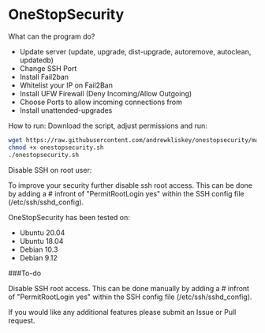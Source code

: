 # OneStopSecurity

What can the program do?
  - Update server (update, upgrade, dist-upgrade, autoremove, autoclean, updatedb)
  - Change SSH Port 
  - Install Fail2ban
  - Whitelist your IP on Fail2Ban
  - Install UFW Firewall (Deny Incoming/Allow Outgoing)
  - Choose Ports to allow incoming connections from
  - Install unattended-upgrades

How to run:
Download the script, adjust permissions and run:
```bash
wget https://raw.githubusercontent.com/andrewkliskey/onestopsecurity/master/onestopsecurity.sh
chmod +x onestopsecurity.sh
./onestopsecurity.sh
```
Disable SSH on root user:

To improve your security further disable ssh root access.
This can be done by adding a # infront of "PermitRootLogin yes" within the SSH config file (/etc/ssh/sshd_config).

OneStopSecurity has been tested on:
  - Ubuntu 20.04
  - Ubuntu 18.04
  - Debian 10.3
  - Debian 9.12

###To-do

Disable SSH root access.
This can be done manually by adding a # infront of "PermitRootLogin yes" within the SSH config file (/etc/ssh/sshd_config).
  

If you would like any additional features please submit an Issue or Pull request.